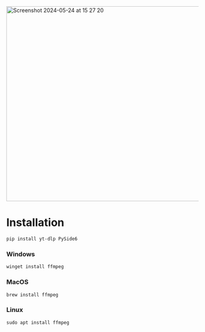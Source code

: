 <img width="512" alt="Screenshot 2024-05-24 at 15 27 20" src="https://github.com/elyor04/video-downloader/assets/91869056/d1bfe969-be88-4c9d-95d4-f3c1d2d54f86">

# Installation
```
pip install yt-dlp PySide6
```

### Windows
```
winget install ffmpeg
```

### MacOS
```
brew install ffmpeg
```

### Linux
```
sudo apt install ffmpeg
```
